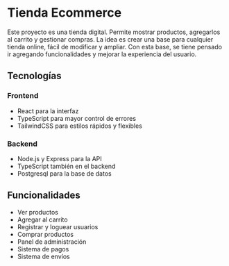 # Tienda Ecommerce

Este proyecto es una tienda digital. Permite mostrar productos, agregarlos al carrito y gestionar compras. La idea es crear una base para cualquier tienda online, fácil de modificar y ampliar. Con esta base, se tiene pensado ir agregando funcionalidades y mejorar la experiencia del usuario.

## Tecnologías

### Frontend
- React para la interfaz
- TypeScript para mayor control de errores
- TailwindCSS para estilos rápidos y flexibles

### Backend
- Node.js y Express para la API
- TypeScript también en el backend
- Postgresql para la base de datos

## Funcionalidades
- Ver productos
- Agregar al carrito
- Registrar y loguear usuarios
- Comprar productos
- Panel de administración
- Sistema de pagos
- Sistema de envíos

